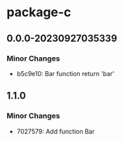 # package-c

## 0.0.0-20230927035339

### Minor Changes

- b5c9e10: Bar function return 'bar'

## 1.1.0

### Minor Changes

- 7027579: Add function Bar
